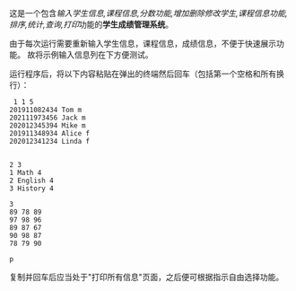 这是一个包含*输入学生信息,课程信息,分数功能,增加删除修改学生,课程信息功能,排序,统计,查询,打印*功能的**学生成绩管理系统**。

由于每次运行需要重新输入学生信息，课程信息，成绩信息，不便于快速展示功能。
故将示例输入信息列在下方便测试。

运行程序后，将以下内容粘贴在弹出的终端然后回车（包括第一个空格和所有换行）：
```
 1 1 5
201911082434 Tom m
202111973456 Jack m
202012345394 Mike m
201911348934 Alice f
202012341234 Linda f


2 3
1 Math 4
2 English 4
3 History 4

3
89 78 89
97 98 96
89 87 67
90 98 87
78 79 90

p

```
复制并回车后应当处于"打印所有信息"页面，之后便可根据指示自由选择功能。



